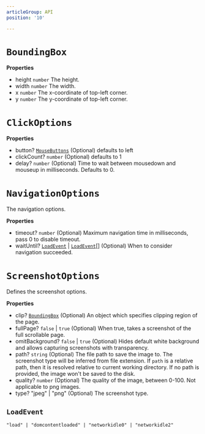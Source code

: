 ```yaml
---
articleGroup: API
position: '10'

---
```


# `BoundingBox`

**Properties**

-   height `number`  The height.
-   width `number`  The width.
-   x `number`  The x-coordinate of top-left corner.
-   y `number`  The y-coordinate of top-left corner.

# `ClickOptions`

**Properties**

-   button? [`MouseButtons`][MouseButtons] (Optional) defaults to left
-   clickCount? `number` (Optional) defaults to 1
-   delay? `number` (Optional) Time to wait between mousedown and mouseup in milliseconds.
    Defaults to 0.

# `NavigationOptions`

The navigation options.

**Properties**

-   timeout? `number` (Optional) Maximum navigation time in milliseconds, pass 0 to disable timeout.
-   waitUntil? [`LoadEvent`][LoadEvent] \| [`LoadEvent`][LoadEvent]\[] (Optional) When to consider navigation succeeded.

# `ScreenshotOptions`

Defines the screenshot options.

**Properties**

-   clip? [`BoundingBox`][BoundingBox] (Optional) An object which specifies clipping region of the page.
-   fullPage? `false` \| `true` (Optional) When true, takes a screenshot of the full scrollable page.
-   omitBackground? `false` \| `true` (Optional) Hides default white background and allows capturing screenshots with transparency.
-   path? `string` (Optional) The file path to save the image to. The screenshot type will be inferred from file extension.
    If `path` is a relative path, then it is resolved relative to current working directory.
    If no path is provided, the image won't be saved to the disk.
-   quality? `number` (Optional) The quality of the image, between 0-100. Not applicable to png images.
-   type? "jpeg" \| "png" (Optional) The screenshot type.

## `LoadEvent`

    "load" | "domcontentloaded" | "networkidle0" | "networkidle2"

[MouseButtons]: <>

[LoadEvent]: api/Puppeteer

[BoundingBox]: Puppeteer
